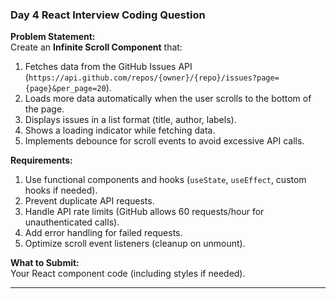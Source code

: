 ### **Day 4 React Interview Coding Question**  
**Problem Statement:**  
Create an **Infinite Scroll Component** that:  
1. Fetches data from the GitHub Issues API (`https://api.github.com/repos/{owner}/{repo}/issues?page={page}&per_page=20`).  
2. Loads more data automatically when the user scrolls to the bottom of the page.  
3. Displays issues in a list format (title, author, labels).  
4. Shows a loading indicator while fetching data.  
5. Implements debounce for scroll events to avoid excessive API calls.  

**Requirements:**  
1. Use functional components and hooks (`useState`, `useEffect`, custom hooks if needed).  
2. Prevent duplicate API requests.  
3. Handle API rate limits (GitHub allows 60 requests/hour for unauthenticated calls).  
4. Add error handling for failed requests.  
5. Optimize scroll event listeners (cleanup on unmount).  

**What to Submit:**  
Your React component code (including styles if needed).  

---
